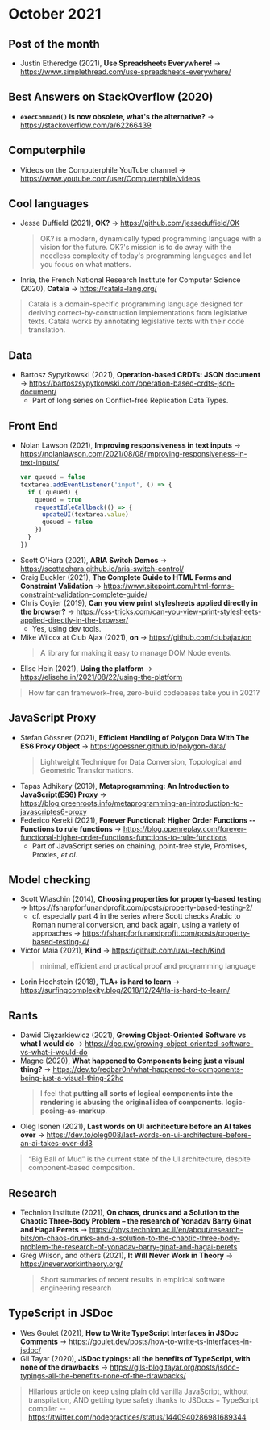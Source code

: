 # October 2021

## Post of the month

+ Justin Etheredge (2021), **Use Spreadsheets Everywhere!** &#8594; https://www.simplethread.com/use-spreadsheets-everywhere/

## Best Answers on StackOverflow (2020)

+ **`execCommand()` is now obsolete, what's the alternative?** &#8594; https://stackoverflow.com/a/62266439

## Computerphile 

+ Videos on the Computerphile YouTube channel &#8594; https://www.youtube.com/user/Computerphile/videos

## Cool languages

+ Jesse Duffield (2021), **OK?** &#8594; https://github.com/jesseduffield/OK
  > OK? is a modern, dynamically typed programming language with a vision for the future. OK?'s mission is to do away with the needless complexity of today's programming languages and let you focus on what matters. 
+ Inria, the French National Research Institute for Computer Science (2020), **Catala** &#8594; https://catala-lang.org/
> Catala is a domain-specific programming language designed for deriving correct-by-construction implementations from legislative texts.
> Catala works by annotating legislative texts with their code translation.

## Data

+ Bartosz Sypytkowski (2021), **Operation-based CRDTs: JSON document** &#8594; https://bartoszsypytkowski.com/operation-based-crdts-json-document/
  + Part of long series on Conflict-free Replication Data Types.

## Front End

+ Nolan Lawson (2021), **Improving responsiveness in text inputs** &#8594; https://nolanlawson.com/2021/08/08/improving-responsiveness-in-text-inputs/
  ```js
  var queued = false
  textarea.addEventListener('input', () => {
    if (!queued) {
      queued = true
      requestIdleCallback(() => {
        updateUI(textarea.value)
        queued = false
      })
    }
  })
  ```
+ Scott O'Hara (2021), **ARIA Switch Demos** &#8594; https://scottaohara.github.io/aria-switch-control/
+ Craig Buckler (2021), **The Complete Guide to HTML Forms and Constraint Validation** &#8594; https://www.sitepoint.com/html-forms-constraint-validation-complete-guide/
+ Chris Coyier (2019), **Can you view print stylesheets applied directly in the browser?** &#8594; https://css-tricks.com/can-you-view-print-stylesheets-applied-directly-in-the-browser/
  + Yes, using dev tools.
+ Mike Wilcox at Club Ajax (2021), **on** &#8594; https://github.com/clubajax/on
  > A library for making it easy to manage DOM Node events.
+ Elise Hein (2021), **Using the platform** &#8594; https://elisehe.in/2021/08/22/using-the-platform
> How far can framework-free, zero-build codebases take you in 2021?

## JavaScript Proxy

+ Stefan Gössner (2021), **Efficient Handling of Polygon Data With The ES6 Proxy Object** &#8594; https://goessner.github.io/polygon-data/
  > Lightweight Technique for Data Conversion, Topological and Geometric Transformations.
+ Tapas Adhikary (2019), **Metaprogramming: An Introduction to JavaScript(ES6) Proxy** &#8594; https://blog.greenroots.info/metaprogramming-an-introduction-to-javascriptes6-proxy
+ Federico Kereki (2021), **Forever Functional: Higher Order Functions -- Functions to rule functions** &#8594; https://blog.openreplay.com/forever-functional-higher-order-functions-functions-to-rule-functions
  + Part of JavaScript series on chaining, point-free style, Promises, Proxies, *et al*.

## Model checking

+ Scott Wlaschin (2014), **Choosing properties for property-based testing** &#8594; https://fsharpforfunandprofit.com/posts/property-based-testing-2/
  + cf. especially part 4 in the series where Scott checks Arabic to Roman numeral conversion, and back again, using a variety of approaches &#8594;  https://fsharpforfunandprofit.com/posts/property-based-testing-4/
+ Victor Maia (2021), **Kind** &#8594; https://github.com/uwu-tech/Kind
  > minimal, efficient and practical proof and programming language
+ Lorin Hochstein (2018), **TLA+ is hard to learn** &#8594; https://surfingcomplexity.blog/2018/12/24/tla-is-hard-to-learn/

## Rants

+ Dawid Ciężarkiewicz (2021), **Growing Object-Oriented Software vs what I would do** &#8594; https://dpc.pw/growing-object-oriented-software-vs-what-i-would-do
+ Magne (2020), **What happened to Components being just a visual thing?** &#8594; https://dev.to/redbar0n/what-happened-to-components-being-just-a-visual-thing-22hc
  > I feel that **putting all sorts of logical components into the rendering is abusing the original idea of components**.
  > **logic-posing-as-markup**.
+ Oleg Isonen (2021), **Last words on UI architecture before an AI takes over** &#8594; https://dev.to/oleg008/last-words-on-ui-architecture-before-an-ai-takes-over-dd3
> “Big Ball of Mud” is the current state of the UI architecture, despite component-based composition.

## Research

+ Technion Institute (2021), **On chaos, drunks and a Solution to the Chaotic Three-Body Problem – the research of Yonadav Barry Ginat and Hagai Perets** &#8594; https://phys.technion.ac.il/en/about/research-bits/on-chaos-drunks-and-a-solution-to-the-chaotic-three-body-problem-the-research-of-yonadav-barry-ginat-and-hagai-perets
+ Greg Wilson, and others (2021), **It Will Never Work in Theory** &#8594; https://neverworkintheory.org/
  > Short summaries of recent results in empirical software engineering research 

## TypeScript in JSDoc

+ Wes Goulet (2021), **How to Write TypeScript Interfaces in JSDoc Comments** &#8594; https://goulet.dev/posts/how-to-write-ts-interfaces-in-jsdoc/
+ Gil Tayar (2020), **JSDoc typings: all the benefits of TypeScript, with none of the drawbacks** &#8594; https://gils-blog.tayar.org/posts/jsdoc-typings-all-the-benefits-none-of-the-drawbacks/
> Hilarious article on keep using plain old vanilla JavaScript, without transpilation, AND getting type safety thanks to JSDocs + TypeScript compiler --https://twitter.com/nodepractices/status/1440940286981689344
